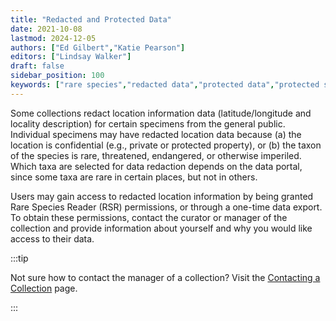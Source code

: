 ```yaml
---
title: "Redacted and Protected Data"
date: 2021-10-08
lastmod: 2024-12-05
authors: ["Ed Gilbert","Katie Pearson"]
editors: ["Lindsay Walker"]
draft: false
sidebar_position: 100
keywords: ["rare species","redacted data","protected data","protected species"]
---
```


Some collections redact location information data (latitude/longitude and locality description) for certain specimens from the general public. Individual specimens may have redacted location data because (a) the location is confidential (e.g., private or protected property), or (b) the taxon of the species is rare, threatened, endangered, or otherwise imperiled. Which taxa are selected for data redaction depends on the data portal, since some taxa are rare in certain places, but not in others.

Users may gain access to redacted location information by being granted Rare Species Reader (RSR) permissions, or through a one-time data export. To obtain these permissions, contact the curator or manager of the collection and provide information about yourself and why you would like access to their data.

:::tip

Not sure how to contact the manager of a collection? Visit the [Contacting a Collection](/User_Guide/Providing_Feedback/contacting_collection) page.

:::
